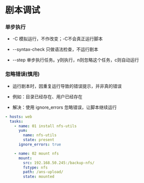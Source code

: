 # 剧本调试

### 单步执行

- -C 模拟运行，不作改变；-C不会真正运行脚本

- --syntax-check  只做语法检查，不运行剧本

- --step 单步执行任务。y则执行，n则忽略这个任务，c则自动运行

### 忽略错误(慎用)

- 运行剧本时，因重复运行导致的错误提示，并非真的错误

- 例如：目录已经存在、用户已经存在

- 解决：使用 ignore_errors 忽略错误，让脚本继续运行

```yaml
- hosts: web
  tasks:
    - name: 01 install nfs-utils
      yum:
        name: nfs-utils
        state: present
      ignore_errors: true

    - name: 02 mount nfs
      mount:
        src: 192.168.50.245:/backup-nfs/
        fstype: nfs
        path: /ans-upload/
        state: mounted 
```


